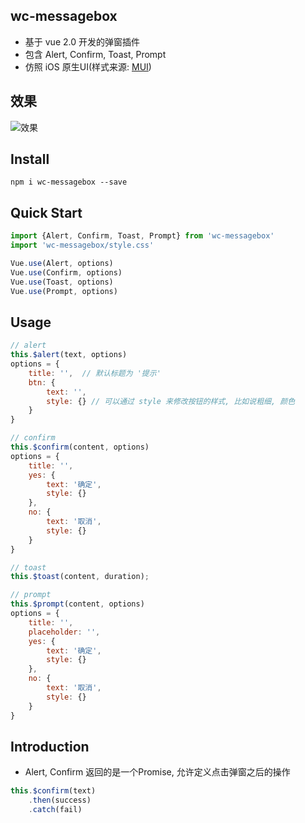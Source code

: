 ## wc-messagebox
* 基于 vue 2.0 开发的弹窗插件
* 包含 Alert, Confirm, Toast, Prompt
* 仿照 iOS 原生UI(样式来源: [MUI](http://dev.dcloud.net.cn/mui/))

## 效果
![效果](https://ooo.0o0.ooo/2017/07/08/595fc5a93517b.gif)

## Install
```shell
npm i wc-messagebox --save
```

## Quick Start
```javascript
import {Alert, Confirm, Toast, Prompt} from 'wc-messagebox'
import 'wc-messagebox/style.css'

Vue.use(Alert, options)
Vue.use(Confirm, options)
Vue.use(Toast, options)
Vue.use(Prompt, options)
```

## Usage
```javascript
// alert
this.$alert(text, options)
options = {
	title: '',  // 默认标题为 '提示'
	btn: {
		text: '',
		style: {} // 可以通过 style 来修改按钮的样式, 比如说粗细, 颜色
	}
}

// confirm
this.$confirm(content, options)
options = {
    title: '', 
    yes: {
        text: '确定',
        style: {}
    },
    no: {
        text: '取消',
        style: {}
    }
}

// toast
this.$toast(content, duration);

// prompt
this.$prompt(content, options)
options = {
    title: '',
    placeholder: '', 
    yes: {
        text: '确定',
        style: {}
    },
    no: {
        text: '取消',
        style: {}
    }
}
```

## Introduction
* Alert, Confirm 返回的是一个Promise, 允许定义点击弹窗之后的操作
```javascript
this.$confirm(text)
    .then(success)
    .catch(fail)
```

